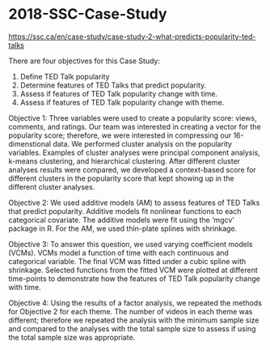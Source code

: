 # 2018-SSC-Case-Study
https://ssc.ca/en/case-study/case-study-2-what-predicts-popularity-ted-talks

There are four objectives for this Case Study:
1.	Define TED Talk popularity
2.	Determine features of TED Talks that predict popularity.
3.	Assess if features of TED Talk popularity change with time.
4.	Assess if features of TED Talk popularity change with theme. 

Objective 1: Three variables were used to create a popularity score: views, comments, and ratings. Our team was interested in creating a vector for the popularity score; therefore, we were interested in compressing our 16-dimenstional data. We performed cluster analysis on the popularity variables. Examples of cluster analyses were principal component analysis, k-means clustering, and hierarchical clustering. After different cluster analyses results were compared, we developed a context-based score for different clusters in the popularity score that kept showing up in the different cluster analyses. 

Objective 2: We used additive models (AM) to assess features of TED Talks that predict popularity. Additive models fit nonlinear functions to each categorical covariate. The additive models were fit using the ‘mgcv’ package in R. For the AM, we used thin-plate splines with shrinkage. 

Objective 3:  To answer this question, we used varying coefficient models (VCMs). VCMs model a function of time with each continuous and categorical variable. The final VCM was fitted under a cubic spline with shrinkage. Selected functions from the fitted VCM were plotted at different time-points to demonstrate how the features of TED Talk popularity change with time. 

Objective 4: Using the results of a factor analysis, we repeated the methods for Objective 2 for each theme. The number of videos in each theme was different; therefore we repeated the analysis with the minimum sample size and compared to the analyses with the total sample size to assess if using the total sample size was appropriate. 

